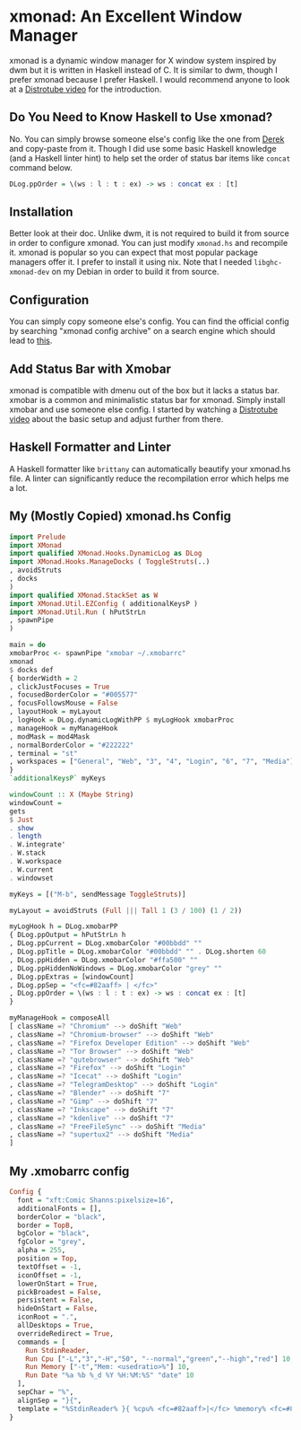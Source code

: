 # xmonad: An Excellent Window Manager

xmonad is a dynamic window manager for X window system inspired by dwm but it is written in Haskell instead of C. It is similar to dwm, though I prefer xmonad because I prefer Haskell. I would recommend anyone to look at a [Distrotube video](https://www.youtube.com/watch?v=3noK4GTmyMw) for the introduction.

## Do You Need to Know Haskell to Use xmonad?

No. You can simply browse someone else's config like the one from [Derek](https://gitlab.com/dwt1/dotfiles/) and copy-paste from it. Though I did use some basic Haskell knowledge (and a Haskell linter hint) to help set the order of status bar items like `concat` command below.

```haskell
DLog.ppOrder = \(ws : l : t : ex) -> ws : concat ex : [t]
```

## Installation

Better look at their doc. Unlike dwm, it is not required to build it from source in order to configure xmonad. You can just modify `xmonad.hs` and recompile it. xmonad is popular so you can expect that most popular package managers offer it. I prefer to install it using nix. Note that I needed `libghc-xmonad-dev` on my Debian in order to build it from source.

## Configuration

You can simply copy someone else's config. You can find the official config by searching "xmonad config archive" on a search engine which should lead to [this](https://wiki.haskell.org/Xmonad/Config_archive).

## Add Status Bar with Xmobar

xmonad is compatible with dmenu out of the box but it lacks a status bar. xmobar is a common and minimalistic status bar for xmonad. Simply install xmobar and use someone else config. I started by watching a [Distrotube video](https://www.youtube.com/watch?v=jCzuMHU3Qtw) about the basic setup and adjust further from there.

## Haskell Formatter and Linter

A Haskell formatter like `brittany` can automatically beautify your xmonad.hs file. A linter can significantly reduce the recompilation error which helps me a lot.

## My (Mostly Copied) xmonad.hs Config

```haskell
import Prelude
import XMonad
import qualified XMonad.Hooks.DynamicLog as DLog
import XMonad.Hooks.ManageDocks ( ToggleStruts(..)
, avoidStruts
, docks
)
import qualified XMonad.StackSet as W
import XMonad.Util.EZConfig ( additionalKeysP )
import XMonad.Util.Run ( hPutStrLn
, spawnPipe
)

main = do
xmobarProc <- spawnPipe "xmobar ~/.xmobarrc"
xmonad
$ docks def
{ borderWidth = 2
, clickJustFocuses = True
, focusedBorderColor = "#005577"
, focusFollowsMouse = False
, layoutHook = myLayout
, logHook = DLog.dynamicLogWithPP $ myLogHook xmobarProc
, manageHook = myManageHook
, modMask = mod4Mask
, normalBorderColor = "#222222"
, terminal = "st"
, workspaces = ["General", "Web", "3", "4", "Login", "6", "7", "Media"]
}
`additionalKeysP` myKeys

windowCount :: X (Maybe String)
windowCount =
gets
$ Just
. show
. length
. W.integrate'
. W.stack
. W.workspace
. W.current
. windowset

myKeys = [("M-b", sendMessage ToggleStruts)]

myLayout = avoidStruts (Full ||| Tall 1 (3 / 100) (1 / 2))

myLogHook h = DLog.xmobarPP
{ DLog.ppOutput = hPutStrLn h
, DLog.ppCurrent = DLog.xmobarColor "#00bbdd" ""
, DLog.ppTitle = DLog.xmobarColor "#00bbdd" "" . DLog.shorten 60
, DLog.ppHidden = DLog.xmobarColor "#ffa500" ""
, DLog.ppHiddenNoWindows = DLog.xmobarColor "grey" ""
, DLog.ppExtras = [windowCount]
, DLog.ppSep = "<fc=#82aaff> | </fc>"
, DLog.ppOrder = \(ws : l : t : ex) -> ws : concat ex : [t]
}

myManageHook = composeAll
[ className =? "Chromium" --> doShift "Web"
, className =? "Chromium-browser" --> doShift "Web"
, className =? "Firefox Developer Edition" --> doShift "Web"
, className =? "Tor Browser" --> doShift "Web"
, className =? "qutebrowser" --> doShift "Web"
, className =? "Firefox" --> doShift "Login"
, className =? "Icecat" --> doShift "Login"
, className =? "TelegramDesktop" --> doShift "Login"
, className =? "Blender" --> doShift "7"
, className =? "Gimp" --> doShift "7"
, className =? "Inkscape" --> doShift "7"
, className =? "kdenlive" --> doShift "7"
, className =? "FreeFileSync" --> doShift "Media"
, className =? "supertux2" --> doShift "Media"
]
```

## My .xmobarrc config

```haskell
Config {
  font = "xft:Comic Shanns:pixelsize=16",
  additionalFonts = [],
  borderColor = "black",
  border = TopB,
  bgColor = "black",
  fgColor = "grey",
  alpha = 255,
  position = Top,
  textOffset = -1,
  iconOffset = -1,
  lowerOnStart = True,
  pickBroadest = False,
  persistent = False,
  hideOnStart = False,
  iconRoot = ".",
  allDesktops = True,
  overrideRedirect = True,
  commands = [
    Run StdinReader,
    Run Cpu ["-L","3","-H","50", "--normal","green","--high","red"] 10,
    Run Memory ["-t","Mem: <usedratio>%"] 10,
    Run Date "%a %b %_d %Y %H:%M:%S" "date" 10
  ],
  sepChar = "%",
  alignSep = "}{",
  template = "%StdinReader% }{ %cpu% <fc=#82aaff>|</fc> %memory% <fc=#82aaff>|</fc> <fc=grey>%date%</fc>"
}
```
